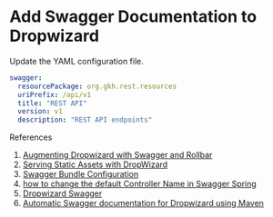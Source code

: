 # Add Swagger Documentation to Dropwizard

Update the YAML configuration file.

```yml
swagger:
  resourcePackage: org.gkh.rest.resources
  uriPrefix: /api/v1
  title: "REST API"
  version: v1
  description: "REST API endpoints"
```

References

1. [Augmenting Dropwizard with Swagger and Rollbar](https://www.reonomy.com/blog/post/augmenting-dropwizard-with-swagger)
1. [Serving Static Assets with DropWizard](https://spin.atomicobject.com/2014/10/11/serving-static-assets-with-dropwizard/)
1. [Swagger Bundle Configuration](https://github.com/smoketurner/dropwizard-swagger/blob/master/src/main/java/io/federecio/dropwizard/swagger/SwaggerBundleConfiguration.java)
1. [how to change the default Controller Name in Swagger Spring](https://kalliphant.com/swagger-spring-rest-controllername-change/)
1. [Dropwizard Swagger](https://github.com/smoketurner/dropwizard-swagger)
1. [Automatic Swagger documentation for Dropwizard using Maven](https://itazura.io/automatic-swagger-integration-for-dropwizard-using-maven/)
